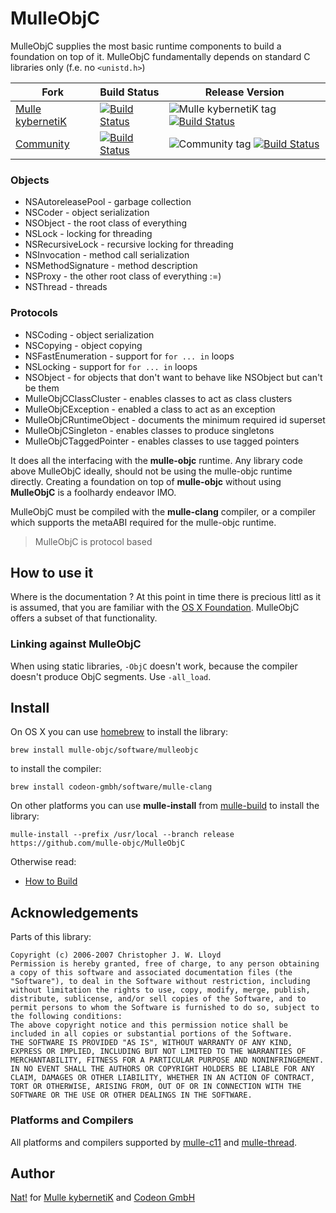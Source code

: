 # MulleObjC

MulleObjC supplies the most basic runtime components to build a foundation
on top of it. MulleObjC fundamentally depends on standard C libraries only
(f.e. no `<unistd.h>`)


Fork      |  Build Status | Release Version
----------|---------------|-----------------------------------
[Mulle kybernetiK](//github.com/mulle-nat/MulleObjC) | [![Build Status](https://travis-ci.org/mulle-nat/MulleObjC.svg?branch=release)](https://travis-ci.org/mulle-nat/MulleObjC) | ![Mulle kybernetiK tag](https://img.shields.io/github/tag/mulle-nat/MulleObjC.svg) [![Build Status](https://travis-ci.org/mulle-nat/MulleObjC.svg?branch=release)](https://travis-ci.org/mulle-nat/MulleObjC)
[Community](https://github.com/mulle-objc/MulleObjC/tree/release) | [![Build Status](https://travis-ci.org/mulle-objc/MulleObjC.svg)](https://travis-ci.org/mulle-objc/MulleObjC) | ![Community tag](https://img.shields.io/github/tag/mulle-objc/MulleObjC.svg) [![Build Status](https://travis-ci.org/mulle-objc/MulleObjC.svg?branch=release)](https://travis-ci.org/mulle-objc/MulleObjC)


### Objects

* NSAutoreleasePool - garbage collection
* NSCoder - object serialization
* NSObject - the root class of everything
* NSLock - locking for threading
* NSRecursiveLock - recursive locking for threading
* NSInvocation - method call serialization
* NSMethodSignature - method description
* NSProxy - the other root class of everything :=)
* NSThread - threads

### Protocols

* NSCoding - object serialization
* NSCopying - object copying
* NSFastEnumeration  - support for `for ... in` loops
* NSLocking  - support for `for ... in` loops
* NSObject - for objects that don't want to behave like NSObject but can't be them
* MulleObjCClassCluster - enables classes to act as class clusters
* MulleObjCException - enabled a class to act as an exception
* MulleObjCRuntimeObject - documents the minimum required id superset
* MulleObjCSingleton - enables classes to produce singletons
* MulleObjCTaggedPointer - enables classes to use tagged pointers

It does all the interfacing with the **mulle-objc** runtime. Any
library code above MulleObjC ideally, should not be using the mulle-objc runtime
directly. Creating a foundation on top of **mulle-objc**  without using
**MulleObjC** is a foolhardy endeavor IMO.

MulleObjC must be compiled with the **mulle-clang** compiler, or a compiler
which supports the metaABI required for the mulle-objc runtime.

> MulleObjC is protocol based


## How to use it

Where is the documentation ? At this point in time there is precious littl as
 it is assumed, that you are familiar with the
 [OS X Foundation](https://developer.apple.com/reference/foundation).
MulleObjC offers a subset of that functionality.


### Linking against MulleObjC

When using static libraries, `-ObjC` doesn't work, because the compiler doesn't
produce ObjC segments. Use `-all_load`.


## Install

On OS X you can use [homebrew](//brew.sh) to install the library:

```
brew install mulle-objc/software/mulleobjc
```

to install the compiler:

```
brew install codeon-gmbh/software/mulle-clang
```

On other platforms you can use **mulle-install** from
[mulle-build](//github.com/mulle-nat/mulle-build)
to install the library:

```
mulle-install --prefix /usr/local --branch release https://github.com/mulle-objc/MulleObjC
```

Otherwise read:

* [How to Build](dox/BUILD.md)


## Acknowledgements

Parts of this library:

```
Copyright (c) 2006-2007 Christopher J. W. Lloyd
Permission is hereby granted, free of charge, to any person obtaining a copy of this software and associated documentation files (the "Software"), to deal in the Software without restriction, including without limitation the rights to use, copy, modify, merge, publish, distribute, sublicense, and/or sell copies of the Software, and to permit persons to whom the Software is furnished to do so, subject to the following conditions:
The above copyright notice and this permission notice shall be included in all copies or substantial portions of the Software.
THE SOFTWARE IS PROVIDED "AS IS", WITHOUT WARRANTY OF ANY KIND, EXPRESS OR IMPLIED, INCLUDING BUT NOT LIMITED TO THE WARRANTIES OF MERCHANTABILITY, FITNESS FOR A PARTICULAR PURPOSE AND NONINFRINGEMENT. IN NO EVENT SHALL THE AUTHORS OR COPYRIGHT HOLDERS BE LIABLE FOR ANY CLAIM, DAMAGES OR OTHER LIABILITY, WHETHER IN AN ACTION OF CONTRACT, TORT OR OTHERWISE, ARISING FROM, OUT OF OR IN CONNECTION WITH THE SOFTWARE OR THE USE OR OTHER DEALINGS IN THE SOFTWARE.
```

### Platforms and Compilers

All platforms and compilers supported by
[mulle-c11](//www.mulle-kybernetik.com/software/git/mulle-c11/) and
[mulle-thread](//www.mulle-kybernetik.com/software/git/mulle-thread/).


## Author

[Nat!](//www.mulle-kybernetik.com/weblog) for
[Mulle kybernetiK](//www.mulle-kybernetik.com) and
[Codeon GmbH](//www.codeon.de)
